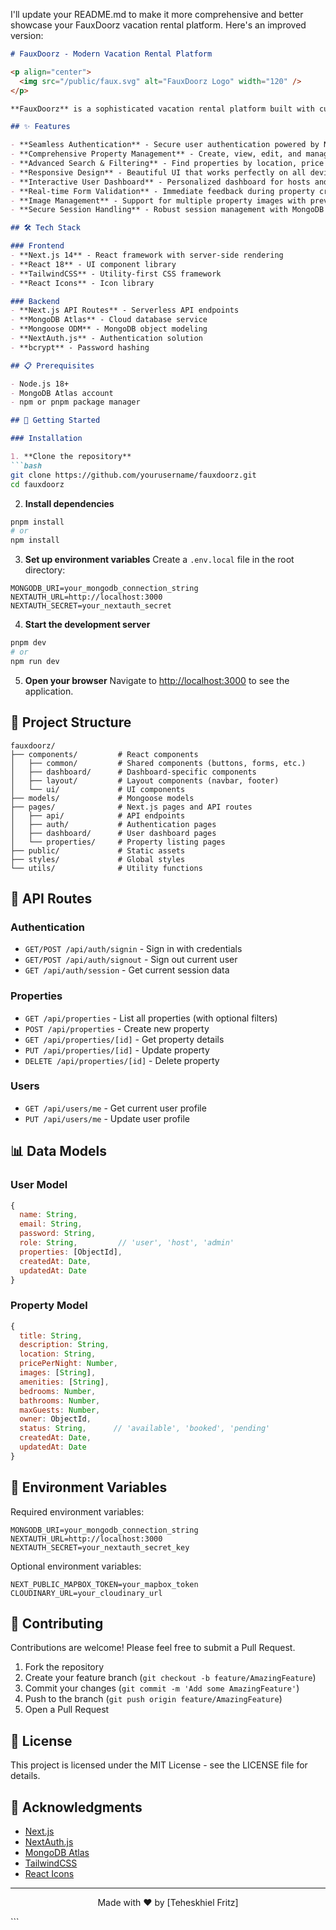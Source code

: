 I'll update your README.md to make it more comprehensive and better showcase your FauxDoorz vacation rental platform. Here's an improved version:

```markdown:c:\Users\tehes\Documents\vscode\web-projects\fauxdoorz\README.md
# FauxDoorz - Modern Vacation Rental Platform

<p align="center">
  <img src="/public/faux.svg" alt="FauxDoorz Logo" width="120" />
</p>

**FauxDoorz** is a sophisticated vacation rental platform built with cutting-edge technologies including **Next.js 14**, **MongoDB**, **NextAuth.js**, and **TailwindCSS**. The platform enables users to discover beautiful vacation properties, search based on location and price range, and manage their own listings.

## ✨ Features

- **Seamless Authentication** - Secure user authentication powered by NextAuth.js
- **Comprehensive Property Management** - Create, view, edit, and manage property listings
- **Advanced Search & Filtering** - Find properties by location, price range, and amenities
- **Responsive Design** - Beautiful UI that works perfectly on all devices
- **Interactive User Dashboard** - Personalized dashboard for hosts and guests
- **Real-time Form Validation** - Immediate feedback during property creation and booking
- **Image Management** - Support for multiple property images with preview functionality
- **Secure Session Handling** - Robust session management with MongoDB

## 🛠️ Tech Stack

### Frontend
- **Next.js 14** - React framework with server-side rendering
- **React 18** - UI component library
- **TailwindCSS** - Utility-first CSS framework
- **React Icons** - Icon library

### Backend
- **Next.js API Routes** - Serverless API endpoints
- **MongoDB Atlas** - Cloud database service
- **Mongoose ODM** - MongoDB object modeling
- **NextAuth.js** - Authentication solution
- **bcrypt** - Password hashing

## 📋 Prerequisites

- Node.js 18+
- MongoDB Atlas account
- npm or pnpm package manager

## 🚀 Getting Started

### Installation

1. **Clone the repository**
```bash
git clone https://github.com/yourusername/fauxdoorz.git
cd fauxdoorz
```

2. **Install dependencies**
```bash
pnpm install
# or
npm install
```

3. **Set up environment variables**
Create a `.env.local` file in the root directory:
```plaintext
MONGODB_URI=your_mongodb_connection_string
NEXTAUTH_URL=http://localhost:3000
NEXTAUTH_SECRET=your_nextauth_secret
```

4. **Start the development server**
```bash
pnpm dev
# or
npm run dev
```

5. **Open your browser**
Navigate to [http://localhost:3000](http://localhost:3000) to see the application.

## 📁 Project Structure

```
fauxdoorz/
├── components/         # React components
│   ├── common/         # Shared components (buttons, forms, etc.)
│   ├── dashboard/      # Dashboard-specific components
│   ├── layout/         # Layout components (navbar, footer)
│   └── ui/             # UI components
├── models/             # Mongoose models
├── pages/              # Next.js pages and API routes
│   ├── api/            # API endpoints
│   ├── auth/           # Authentication pages
│   ├── dashboard/      # User dashboard pages
│   └── properties/     # Property listing pages
├── public/             # Static assets
├── styles/             # Global styles
└── utils/              # Utility functions
```

## 📡 API Routes

### Authentication
- `GET/POST /api/auth/signin` - Sign in with credentials
- `GET/POST /api/auth/signout` - Sign out current user
- `GET /api/auth/session` - Get current session data

### Properties
- `GET /api/properties` - List all properties (with optional filters)
- `POST /api/properties` - Create new property
- `GET /api/properties/[id]` - Get property details
- `PUT /api/properties/[id]` - Update property
- `DELETE /api/properties/[id]` - Delete property

### Users
- `GET /api/users/me` - Get current user profile
- `PUT /api/users/me` - Update user profile

## 📊 Data Models

### User Model
```javascript
{
  name: String,
  email: String,
  password: String,
  role: String,         // 'user', 'host', 'admin'
  properties: [ObjectId],
  createdAt: Date,
  updatedAt: Date
}
```

### Property Model
```javascript
{
  title: String,
  description: String,
  location: String,
  pricePerNight: Number,
  images: [String],
  amenities: [String],
  bedrooms: Number,
  bathrooms: Number,
  maxGuests: Number,
  owner: ObjectId,
  status: String,      // 'available', 'booked', 'pending'
  createdAt: Date,
  updatedAt: Date
}
```

## 🔐 Environment Variables

Required environment variables:
```plaintext
MONGODB_URI=your_mongodb_connection_string
NEXTAUTH_URL=http://localhost:3000
NEXTAUTH_SECRET=your_nextauth_secret_key
```

Optional environment variables:
```plaintext
NEXT_PUBLIC_MAPBOX_TOKEN=your_mapbox_token
CLOUDINARY_URL=your_cloudinary_url
```

## 🤝 Contributing

Contributions are welcome! Please feel free to submit a Pull Request.

1. Fork the repository
2. Create your feature branch (`git checkout -b feature/AmazingFeature`)
3. Commit your changes (`git commit -m 'Add some AmazingFeature'`)
4. Push to the branch (`git push origin feature/AmazingFeature`)
5. Open a Pull Request

## 📜 License

This project is licensed under the MIT License - see the LICENSE file for details.

## 🙏 Acknowledgments

- [Next.js](https://nextjs.org)
- [NextAuth.js](https://next-auth.js.org)
- [MongoDB Atlas](https://www.mongodb.com/atlas)
- [TailwindCSS](https://tailwindcss.com)
- [React Icons](https://react-icons.github.io/react-icons)

---

<p align="center">
  Made with ❤️ by [Teheskhiel Fritz]
</p>
```